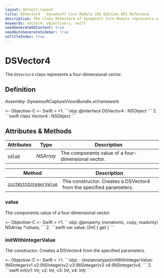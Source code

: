 ```yaml
---
layout: default-layout
title: DSVector4 - Dynamsoft Core Module iOS Edition API Reference
description: The class DSVector4 of Dynamsoft Core Module represents a a four-dimensional vector.
keywords: vector4, objective-c, swift
needGenerateH3Content: true
needAutoGenerateSidebar: true
noTitleIndex: true
---
```


# DSVector4

The `DSVector4` class represents a four-dimensional vector.

## Definition

*Assembly:* DynamsoftCaptureVisionBundle.xcframework

<div class="sample-code-prefix"></div>
>- Objective-C
>- Swift
>
>1. 
```objc
@interface DSVector4 : NSObject
```
2. 
```swift
class Vector4 : NSObject
```

## Attributes & Methods

| Attributes | Type | Description |
| ---------- | ---- | ----------- |
| [`value`](#value) | *NSArray* | The components value of a four-dimensional vector. |

| Method | Description |
| ------ | ----------- |
| [`initWithIntegerValue`](#initwithintegervalue) | The constructor. Creates a DSVector4 from the specified parameters. |

### value

The components value of a four-dimensional vector.

<div class="sample-code-prefix"></div>
>- Objective-C
>- Swift
>
>1. 
```objc
@property (nonatomic, copy, readonly) NSArray *values;
```
2. 
```swift
var value: [Int] { get }
```

### initWithIntegerValue

The constructor. Creates a DSVector4 from the specified parameters.

<div class="sample-code-prefix"></div>
>- Objective-C
>- Swift
>
>1. 
```objc
- (instancetype)initWithIntegerValue:(NSInteger)v1
                                  v2:(NSInteger)v2
                                  v3:(NSInteger)v3
                                  v4:(NSInteger)v4;
```
2. 
```swift
init(v1: Int, v2: Int, v3: Int, v4: Int)
```
